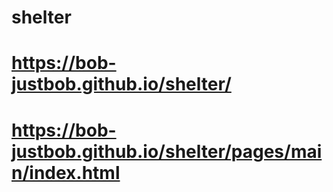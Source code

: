 # shelter
# https://bob-justbob.github.io/shelter/
# https://bob-justbob.github.io/shelter/pages/main/index.html





